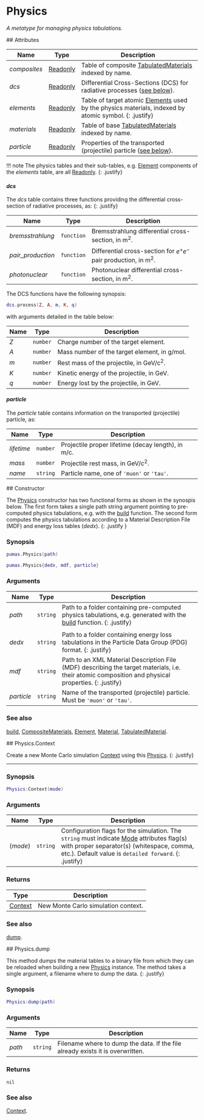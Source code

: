 # Physics
_A metatype for managing physics tabulations._


<div markdown="1" class="shaded-box fancy">
## Attributes

|Name|Type|Description|
|----|----|-----------|
|*composites*|[Readonly](../others/Readonly.md)|Table of composite [TabulatedMaterials](TabulatedMaterial.md) indexed by name.|
|*dcs*       |[Readonly](../others/Readonly.md)|Differential Cross-Sections (DCS) for radiative processes ([see below](#dcs)).|
|*elements*  |[Readonly](../others/Readonly.md)|Table of target atomic [Elements](Element.md) used by the physics materials, indexed by atomic symbol. {: .justify}|
|*materials* |[Readonly](../others/Readonly.md)|Table of base [TabulatedMaterials](TabulatedMaterial.md) indexed by name.|
|*particle*  |[Readonly](../others/Readonly.md)|Properties of the transported (projectile) particle ([see below](#particle)).|

!!! note
    The physics tables and their sub-tables, e.g. [Element](Element.md)
    components of the *elements* table, are all
    [Readonly](../others/Readonly.md).
    {: .justify}

#### *dcs*

The *dcs* table contains three functions providing the differential
cross-section of radiative processes, as:
{: .justify}

|Name|Type|Description|
|----|----|-----------|
|*bremsstrahlung*  |`function`| Bremsstrahlung differential cross-section, in m<sup>2</sup>.|
|*pair_production* |`function`| Differential cross-section for $e^+e^-$ pair production, in m<sup>2</sup>.|
|*photonuclear*    |`function`| Photonuclear differential cross-section, in m<sup>2</sup>.|

The DCS functions have the following synopsis:
```lua
dcs.process(Z, A, m, K, q)
```
with arguments detailed in the table below:

|Name|Type|Description|
|----|----|-----------|
|*Z*|`number`| Charge number of the target element.|
|*A*|`number`| Mass number of the target element, in g/mol.|
|*m*|`number`| Rest mass of the projectile, in GeV/c<sup>2</sup>.|
|*K*|`number`| Kinetic energy of the projectile, in GeV.|
|*q*|`number`| Energy lost by the projectile, in GeV.|


#### *particle*

The *particle* table contains information on the transported (projectile)
particle, as:

|Name|Type|Description|
|----|----|-----------|
|*lifetime*|`number`| Projectile proper lifetime (decay length), in m/c.|
|*mass*    |`number`| Projectile rest mass, in GeV/c<sup>2</sup>.|
|*name*    |`string`| Particle name, one of `'muon'` or `'tau'`.|
</div>


<div markdown="1" class="shaded-box fancy">
## Constructor

The [Physics](Physics.md) constructor has two functional forms as shown in the
synospis below. The first form takes a single path string argument pointing to
pre-computed physics tabulations, e.g. with the [build](build.md) function.  The
second form computes the physics tabulations according to a Material Description
File (MDF) and energy loss tables (*dedx*).
{: .justify }

### Synopsis
```Lua
pumas.Physics(path)

pumas.Physics{dedx, mdf, particle}
```

### Arguments

|Name|Type|Description|
|----|----|-----------|
|*path*    |`string`| Path to a folder containing pre-computed physics tabulations, e.g. generated with the [build](build.md) function. {: .justify}|
||||
|*dedx*    |`string`| Path to a folder containing energy loss tabulations in the Particle Data Group (PDG) format. {: .justify}|
|*mdf*     |`string`| Path to an XML Material Description File (MDF) describing the target materials, i.e. their atomic composition and physical properties. {: .justify}|
|*particle*|`string`| Name of the transported (projectile) particle. Must be `'muon'` or `'tau'`.|

### See also

[build](build.md),
[CompositeMaterials](CompositeMaterials.md),
[Element](Element.md),
[Material](Material.md),
[TabulatedMaterial](TabulatedMaterial.md).
</div>


<div markdown="1" class="shaded-box fancy">
## Physics.Context

Create a new Monte Carlo simulation [Context](../simulation/Context.md) using
this [Physics](Physics.md).
{: .justify}

---

### Synopsis

```lua
Physics:Context(mode)
```

### Arguments

|Name|Type|Description|
|----|----|-----------|
|(*mode*)|`string`| Configuration flags for the simulation. The `string` must indicate [Mode](../simulation/Mode.md) attributes flag(s) with proper separator(s) (whitespace, comma, etc.). Default value is `detailed forward`. {: .justify} |

### Returns

|Type|Description|
|----|-----------|
|[Context](../simulation/Context.md)| New Monte Carlo simulation context.|

### See also

[dump](#physicsdump).
</div>


<div markdown="1" class="shaded-box fancy">
## Physics.dump

This method dumps the material tables to a binary file from which they can be
reloaded when building a new [Physics](#constructor) instance. The method takes
a single argument, a filename where to dump the data.
{: .justify}

### Synopsis
```Lua
Physics:dump(path)
```

### Arguments

|Name|Type|Description|
|----|----|-----------|
|*path*|`string`| Filename where to dump the data. If the file already exists it is overwritten.|

### Returns

`nil`

### See also

[Context](#physicscontext).
</div>
